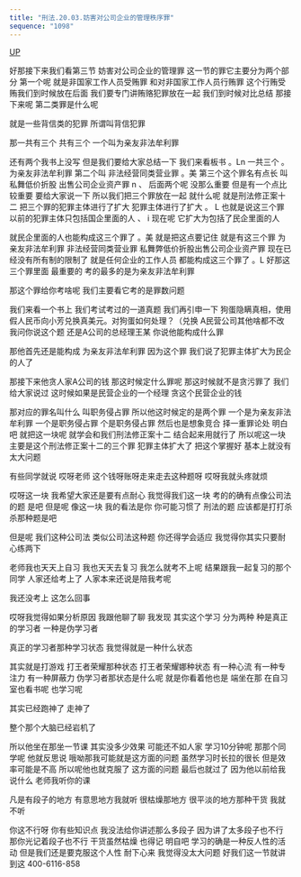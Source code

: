 ```yaml
---
title: "刑法.20.03.妨害对公司企业的管理秩序罪"
sequence: "1098"
---
```


[UP](/law/civil-law-index.html)

好那接下来我们看第三节
妨害对公司企业的管理罪
这一节的罪它主要分为两个部分
第一个呢
就是非国家工作人员受贿罪
和对非国家工作人员行贿罪
这个行贿受贿我们到时候放在后面
我们要专门讲贿赂犯罪放在一起
我们到时候对比总结
那接下来呢
第二类罪是什么呢

就是一些背信类的犯罪
所谓叫背信犯罪

那一共有三个
共有三个
一个叫为亲友非法牟利罪

还有两个我书上没写
但是我们要给大家总结一下
我们来看板书
。Ln
一共三个
。
为亲友非法牟利罪
第二个叫
非法经营同类营业罪
。美
第三个这个罪名有点长
叫私舞低价折股
出售公司企业资产罪
n
、
后面两个呢
没那么重要
但是有一个点比较重要
要给大家说一下
所以我们把三个罪放在一起
就什么呢
就是刑法修正案十二
把三个罪的犯罪主体进行了扩大
犯罪主体进行了扩大
。 L
也就是说这三个罪
以前的犯罪主体只包括国企里面的人
、 i
现在呢
它扩大为包括了民企里面的人

就民企里面的人也能构成这三个罪了
。美
就是把这点要记住
就是有这三个罪
为亲友非法牟利罪
非法经营同类营业罪
私舞弊低价折股出售公司企业资产罪
现在已经没有所有制的限制了
就是任何企业的工作人员
都能构成这三个罪了
。L
好那这三个罪里面
最重要的
考的最多的是为亲友非法牟利罪

那这个罪给你考啥呢
我们主要看它考的是罪数问题

我们来看一个书上
我们考试考过的一道真题
我们再引申一下
狗蛋隐瞒真相，使用假人民币向小芳兑换真美元。对狗蛋如何处理？（兑换
A民营公司其他啥都不改
我问你说这个题
还是A公司的总经理王某
你说他能构成什么罪

那他首先还是能构成
为亲友非法牟利罪
因为这个罪
我们说了犯罪主体扩大为民企的人了

那接下来他贪人家A公司的钱
那这时候定什么罪呢
那这时候就不是贪污罪了
我们给大家说过
这时候如果是民营企业的一个经理
贪这个民营企业的钱

那对应的罪名叫什么
叫职务侵占罪
所以他这时候定的是两个罪
一个是为亲友非法牟利罪
一个是职务侵占罪
个是职务侵占罪
然后也是想象竞合
择一重罪论处
明白吧
就把这一块呢
就学会和我们刑法修正案十二
结合起来用就行了
所以呢这一块
主要是这个刑法修正案十二的三个罪
犯罪主体扩大了
把这个掌握好
基本上就没有太大问题

有些同学就说
哎呀老师
这个钱呀账呀走来走去这种题呀
哎呀我就头疼就烦

哎呀这一块
我希望大家还是要有点耐心
我觉得我们这一块
考的的确有点像公司法的题
是吧
但是呢
像这一块
我的看法是你
你可能习惯了
刑法的题
应该都是打打杀杀那种题是吧

但是呢
我们这种公司法
类似公司法这种题
你还得学会适应
我觉得你其实只要耐心练两下

老师我也天天上自习
我也天天去复习
我怎么就考不上呢
结果跟我一起复习的那个同学
人家还给考上了
人家本来还说是陪我考呢

我还没考上
这怎么回事

哎呀我觉得如果分析原因
我跟他聊了聊
我发现
其实这个学习
分为两种
种是真正的学习者
一种是伪学习者

真正的学习者那种学习状态
我觉得就是一种什么状态

其实就是打游戏
打王者荣耀那种状态
打王者荣耀娜种状态
有一种心流
有一种专注力
有一种屏蔽力
伪学习者那状态是什么呢
就是你看着他也是
端坐在那
在自习室也看书呢
也学习呢

其实已经跑神了
走神了

整个那个大脑已经岩机了

所以他坐在那坐一节课
其实没多少效果
可能还不如人家
学习10分钟呢
那那个同学呢
他就反思说
哦呦那我可能就是这方面的问题
虽然学习时长拉的很长
但是效率可能是不高
所以呢他也就克服了
这方面的问题
最后也就过了
因为他以前给我说什么
老师我听你的课

凡是有段子的地方
有意思地方我就听
很枯燥那地方
很平淡的地方那种干货
我就不听

你这不行呀
你有些知识点
我没法给你讲述那么多段子
因为讲了太多段子也不行
那你光记着段子也不行
干货虽然枯燥
也得记
明自吧
学习的确是一种反人性的活动
但是我们还是要克服这个人性
耐下心来
我觉得没太大问题
好我们这一节就讲到这
400-6116-858
